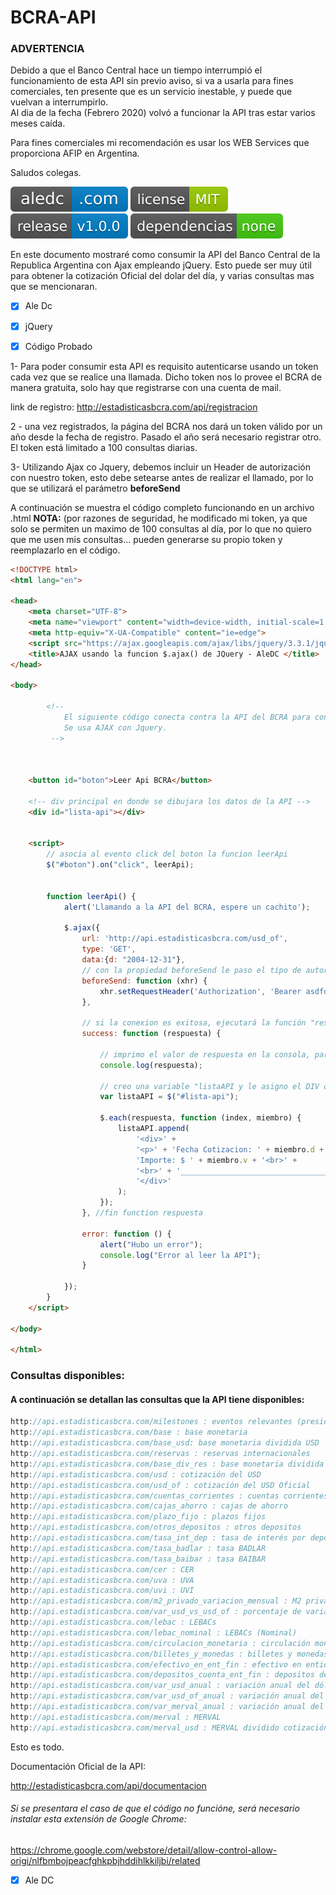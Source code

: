 # BCRA-API

### ADVERTENCIA

Debido a que el Banco Central hace un tiempo interrumpió el funcionamiento de esta API sin previo aviso, si va a usarla para fines comerciales, ten presente que es un servicio inestable, y puede que vuelvan a interrumpirlo.   
Al dia de la fecha (Febrero 2020)  volvó a funcionar la API tras estar varios meses caída.   

Para fines comerciales mi recomendación es usar los WEB Services que proporciona AFIP en Argentina.   

Saludos colegas.   


[![aledc.com](https://github.com/aledc7/Scrum-Certification/blob/master/recursos/aledc.com.svg)](https://aledc.tk)
[![License](https://github.com/aledc7/Scrum-Certification/blob/master/recursos/mit-license.svg)](https://aledc.tk)
[![GitHub release](https://github.com/aledc7/Scrum-Certification/blob/master/recursos/release.svg)](https://aledc.tk)
[![Dependencies](https://github.com/aledc7/Scrum-Certification/blob/master/recursos/dependencias-none.svg)](https://aledc.tk)

En este documento mostraré como consumir la API del Banco Central de la Republica Argentina con Ajax empleando jQuery.
Esto puede ser muy útil para obtener la cotización Oficial del dolar del día, y varias consultas mas que se mencionaran.

- [x] Ale Dc
- [x] jQuery
- [x] Código Probado


1-  Para poder consumir esta API es requisito autenticarse usando un token cada vez que se realice una llamada.  Dicho token nos lo provee el BCRA de manera gratuita, solo hay que registrarse con una cuenta de mail.

link de registro:
http://estadisticasbcra.com/api/registracion


2 - una vez registrados, la página del BCRA nos dará un token válido por un año desde la fecha de registro. 
Pasado el año será necesario registrar otro. El token está limitado a 100 consultas diarias.

3- Utilizando Ajax co  Jquery, debemos incluir un Header de autorización con nuestro token, esto debe setearse antes de realizar el llamado, por lo que se utilizará el parámetro **beforeSend**   


A continuación se muestra el código completo funcionando en un archivo .html
__NOTA:__
(por razones de seguridad, he modificado mi token, ya que solo se permiten un maximo de 100 consultas al día, por lo que no quiero que me usen mis consultas... pueden generarse su propio token y reemplazarlo en el código.

```html
<!DOCTYPE html>
<html lang="en">

<head>
    <meta charset="UTF-8">
    <meta name="viewport" content="width=device-width, initial-scale=1.0">
    <meta http-equiv="X-UA-Compatible" content="ie=edge">
    <script src="https://ajax.googleapis.com/ajax/libs/jquery/3.3.1/jquery.min.js"></script>
    <title>AJAX usando la funcion $.ajax() de JQuery - AleDC </title>
</head>

<body>

        <!-- 
            El siguiente código conecta contra la API del BCRA para consultar la cotización del dolar, y luego la imprime en pantalla.
            Se usa AJAX con Jquery.
         -->



    <button id="boton">Leer Api BCRA</button>

    <!-- div principal en donde se dibujara los datos de la API -->
    <div id="lista-api"></div>


    <script>
        // asocia al evento click del boton la funcion leerApi 
        $("#boton").on("click", leerApi);


        function leerApi() {
            alert('Llamando a la API del BCRA, espere un cachito');

            $.ajax({
                url: 'http://api.estadisticasbcra.com/usd_of',
                type: 'GET',
                data:{d: "2004-12-31"},
                // con la propiedad beforeSend le paso el tipo de autorizacion, en este caso será 'Bearer'  y luego el token que registré en el BCRA
                beforeSend: function (xhr) {
                    xhr.setRequestHeader('Authorization', 'Bearer asdfqwerOiJIUzUxMiIsInR5cCI6IkpXVCJ9.eyJleHAiOjE1NzIzNzcxNTEsInR5cGUiOiJleHRlcm5hbCIsInVzZXIiOiJhbGVqYasdsgsdfWNhc3Ryb0Bob3RtYWlsLmNvbSJ9.TO2eejZIyHHRD3A_yEu7W0DcMdwmuaCwsNLNAgwHS2CzJ5e74IV3a05j--X9-F-mITbrCzFgY-GtQlFg4KtdfQ');
                },

                // si la conexion es exitosa, ejecutará la función "respuesta", definida allí mismo.
                success: function (respuesta) {

                    // imprimo el valor de respuesta en la consola, para debug.
                    console.log(respuesta);

                    // creo una variable "listaAPI y le asigno el DIV que definí arriba, con el "id:lista-api".
                    var listaAPI = $("#lista-api");

                    $.each(respuesta, function (index, miembro) {
                        listaAPI.append(
                            '<div>' +
                            '<p>' + 'Fecha Cotizacion: ' + miembro.d + '<br>' +
                            'Importe: $ ' + miembro.v + '<br>' +
                            '<br>' + '______________________________________' +
                            '</div>'
                        );
                    });
                }, //fin function respuesta

                error: function () {
                    alert("Hubo un error");
                    console.log("Error al leer la API");
                }

            });
        }
    </script>

</body>

</html>
```
### Consultas disponibles:

#### A continuación se detallan las consultas que la API tiene disponibles:

```js
http://api.estadisticasbcra.com/milestones : eventos relevantes (presidencia, ministros de economía, presidentes del BCRA, cepo al dólar)
http://api.estadisticasbcra.com/base : base monetaria
http://api.estadisticasbcra.com/base_usd: base monetaria dividida USD
http://api.estadisticasbcra.com/reservas : reservas internacionales
http://api.estadisticasbcra.com/base_div_res : base monetaria dividida reservas internacionales
http://api.estadisticasbcra.com/usd : cotización del USD
http://api.estadisticasbcra.com/usd_of : cotización del USD Oficial
http://api.estadisticasbcra.com/cuentas_corrientes : cuentas corrientes
http://api.estadisticasbcra.com/cajas_ahorro : cajas de ahorro
http://api.estadisticasbcra.com/plazo_fijo : plazos fijos
http://api.estadisticasbcra.com/otros_depositos : otros depositos
http://api.estadisticasbcra.com/tasa_int_dep : tasa de interés por depósitos
http://api.estadisticasbcra.com/tasa_badlar : tasa BADLAR
http://api.estadisticasbcra.com/tasa_baibar : tasa BAIBAR
http://api.estadisticasbcra.com/cer : CER
http://api.estadisticasbcra.com/uva : UVA
http://api.estadisticasbcra.com/uvi : UVI
http://api.estadisticasbcra.com/m2_privado_variacion_mensual : M2 privado variación mensual
http://api.estadisticasbcra.com/var_usd_vs_usd_of : porcentaje de variación entre la cotización del USD y el USD oficial
http://api.estadisticasbcra.com/lebac : LEBACs
http://api.estadisticasbcra.com/lebac_nominal : LEBACs (Nominal)
http://api.estadisticasbcra.com/circulacion_monetaria : circulación monetaria
http://api.estadisticasbcra.com/billetes_y_monedas : billetes y monedas
http://api.estadisticasbcra.com/efectivo_en_ent_fin : efectivo en entidades financieras
http://api.estadisticasbcra.com/depositos_cuenta_ent_fin : depositos de entidades financieras en cuenta del BCRA
http://api.estadisticasbcra.com/var_usd_anual : variación anual del dólar (porcentaje de variación de la cotización del dólar un año despues a la cotización de la fecha indicada)
http://api.estadisticasbcra.com/var_usd_of_anual : variación anual del dólar oficial (porcentaje de variación de la cotización del dólar oficial un año despues a la cotización de la fecha indicada)
http://api.estadisticasbcra.com/var_merval_anual : variación anual del MERVAL (porcentaje de variación del MERVAL un año despues al la cotización de la fecha indicada)
http://api.estadisticasbcra.com/merval : MERVAL
http://api.estadisticasbcra.com/merval_usd : MERVAL dividido cotización del USD
```


Esto es todo.

Documentación Oficial de la API:

http://estadisticasbcra.com/api/documentacion


###### Si se presentara el caso de que el código no funcióne, será necesario instalar esta extensión de Google Chrome:

https://chrome.google.com/webstore/detail/allow-control-allow-origi/nlfbmbojpeacfghkpbjhddihlkkiljbi/related





- [x] Ale DC



